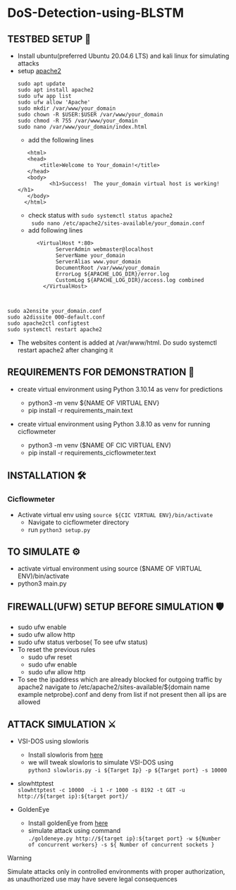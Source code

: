 # DoS-Detection-using-BLSTM
## TESTBED SETUP :hammer:	
-   Install ubuntu(preferred Ubuntu 20.04.6 LTS) and kali linux for simulating attacks
-   setup [apache2](https://www.digitalocean.com/community/tutorials/how-to-install-the-apache-web-server-on-ubuntu-20-04) <br>
       ```
       sudo apt update
       sudo apt install apache2
       sudo ufw app list
       sudo ufw allow 'Apache'
       sudo mkdir /var/www/your_domain
       sudo chown -R $USER:$USER /var/www/your_domain
       sudo chmod -R 755 /var/www/your_domain
       sudo nano /var/www/your_domain/index.html
    ```
       - add the following lines <br>
       ```
          <html>
          <head>
              <title>Welcome to Your_domain!</title>
          </head>
          <body>
                 <h1>Success!  The your_domain virtual host is working!</h1>
          </body>
         </html>
       ```
       - check status with ```sudo systemctl status apache2```<br>
       ``` sudo nano /etc/apache2/sites-available/your_domain.conf```
       -   add following lines
         <br>
    ```
          <VirtualHost *:80>
                ServerAdmin webmaster@localhost
                ServerName your_domain
                ServerAlias www.your_domain
                DocumentRoot /var/www/your_domain
                ErrorLog ${APACHE_LOG_DIR}/error.log
                CustomLog ${APACHE_LOG_DIR}/access.log combined
            </VirtualHost>
   ```

   
   sudo a2ensite your_domain.conf
   sudo a2dissite 000-default.conf
   sudo apache2ctl configtest
   sudo systemctl restart apache2
   
   ```
   - The websites content is added at /var/www/html. Do sudo systemctl restart apache2 after changing it
       
## REQUIREMENTS FOR DEMONSTRATION :toolbox:

- create virtual environment using Python 3.10.14 as venv for predictions
  - python3 -m venv ${NAME OF VIRTUAL ENV}
  - pip install -r requirements_main.text
  
- create virtual environment using Python 3.8.10 as venv for running cicflowmeter
   - python3 -m venv ($NAME OF CIC VIRTUAL ENV)
   - pip install -r requirements_cicflowmeter.text

## INSTALLATION :hammer_and_wrench:	
   ### Cicflowmeter
   -  Activate virtual env using ```source ${CIC VIRTUAL ENV}/bin/activate```
      -   Navigate to cicflowmeter directory
      -   run ```python3 setup.py```

## TO SIMULATE :gear:
- activate virtual environment using source ($NAME OF VIRTUAL ENV)/bin/activate
- python3 main.py
  
## FIREWALL(UFW) SETUP BEFORE SIMULATION :shield:
- sudo ufw enable
- sudo ufw allow http
- sudo ufw status verbose( To see ufw status)
- To reset the previous rules
     - sudo ufw reset
     - sudo ufw enable
     - sudo ufw allow http
- To see the ipaddress which are already blocked for outgoing traffic by apache2 navigate to /etc/apache2/sites-available/${domain name example netprobe}.conf and deny from list if not present then all ips are allowed
  
## ATTACK SIMULATION :crossed_swords:
- VSI-DOS using slowloris
     - Install slowloris from [here](https://github.com/gkbrk/slowloris)
     - we will tweak slowloris to simulate VSI-DOS using<br>
                ``` python3 slowloris.py -i ${Target Ip} -p ${Target port} -s 10000 ```

- slowhttptest<br>
       ```slowhttptest -c 10000  -i 1 -r 1000 -s 8192 -t GET -u http://${target ip}:${target port}/```
- GoldenEye<br>
     - Install goldenEye from [here](https://github.com/jseidl/GoldenEye)
     - simulate attack using command <br>
            ```./goldeneye.py http://${target ip}:${target port} -w ${Number of concurrent workers} -s ${ Number of concurrent sockets }```

> [!WARNING]  
> Simulate attacks only in controlled environments with proper authorization, as unauthorized use may have severe legal consequences

   











